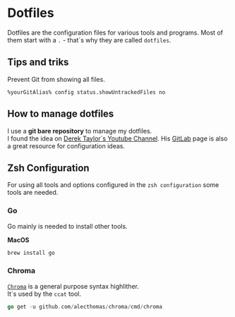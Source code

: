# Dotfiles

Dotfiles are the configuration files for various tools and programs.
Most of them start with a `.` - that´s why they are called `dotfiles`.

## Tips and triks

Prevent Git from showing all files.
```
%yourGitAlias% config status.showUntrackedFiles no
```

## How to manage dotfiles

I use a **git bare repository** to manage my dotfiles.  
I found the idea on [Derek Taylor´s Youtube Channel](https://www.youtube.com/watch?v=tBoLDpTWVOM&t=905s). His [GitLab](https://gitlab.com/dwt1/dotfiles) page is also a great resource for configuration ideas.

## Zsh Configuration

For using all tools and options configured in the `zsh configuration` some tools are needed.

### Go
Go mainly is needed to install other tools.

**MacOS**
```bash
brew install go
```

### Chroma
[`Chroma`](https://github.com/alecthomas/chroma) is a general purpose syntax highlither.  
It´s used by the `ccat` tool.
```go
go get -u github.com/alecthomas/chroma/cmd/chroma
```
